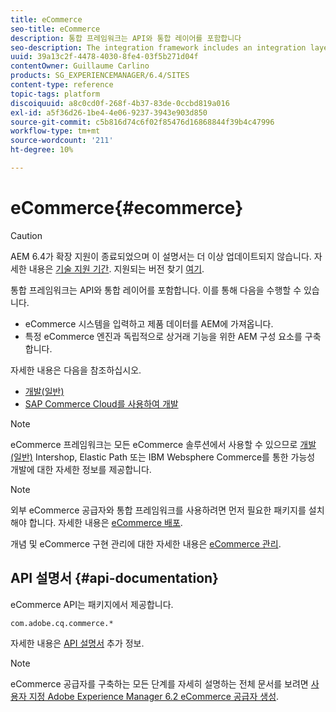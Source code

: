 ```yaml
---
title: eCommerce
seo-title: eCommerce
description: 통합 프레임워크는 API와 통합 레이어를 포함합니다
seo-description: The integration framework includes an integration layer with an API
uuid: 39a13c2f-4478-4030-8fe4-03f5b271d04f
contentOwner: Guillaume Carlino
products: SG_EXPERIENCEMANAGER/6.4/SITES
content-type: reference
topic-tags: platform
discoiquuid: a8c0cd0f-268f-4b37-83de-0ccbd819a016
exl-id: a5f36d26-1be4-4e06-9237-3943e903d850
source-git-commit: c5b816d74c6f02f85476d16868844f39b4c47996
workflow-type: tm+mt
source-wordcount: '211'
ht-degree: 10%

---
```


# eCommerce{#ecommerce}

>[!CAUTION]
>
>AEM 6.4가 확장 지원이 종료되었으며 이 설명서는 더 이상 업데이트되지 않습니다. 자세한 내용은 [기술 지원 기간](https://helpx.adobe.com/kr/support/programs/eol-matrix.html). 지원되는 버전 찾기 [여기](https://experienceleague.adobe.com/docs/).

통합 프레임워크는 API와 통합 레이어를 포함합니다. 이를 통해 다음을 수행할 수 있습니다.

* eCommerce 시스템을 입력하고 제품 데이터를 AEM에 가져옵니다.
* 특정 eCommerce 엔진과 독립적으로 상거래 기능을 위한 AEM 구성 요소를 구축합니다.

자세한 내용은 다음을 참조하십시오.

* [개발(일반)](/help/sites-developing/generic.md)
* [SAP Commerce Cloud를 사용하여 개발](/help/sites-developing/sap-commerce-cloud.md)

>[!NOTE]
>
>eCommerce 프레임워크는 모든 eCommerce 솔루션에서 사용할 수 있으므로 [개발(일반)](/help/sites-developing/generic.md) Intershop, Elastic Path 또는 IBM Websphere Commerce를 통한 가능성 개발에 대한 자세한 정보를 제공합니다.

>[!NOTE]
>
>외부 eCommerce 공급자와 통합 프레임워크를 사용하려면 먼저 필요한 패키지를 설치해야 합니다. 자세한 내용은 [eCommerce 배포](/help/sites-deploying/ecommerce.md).
>
>개념 및 eCommerce 구현 관리에 대한 자세한 내용은 [eCommerce 관리](/help/sites-administering/ecommerce.md).

## API 설명서 {#api-documentation}

eCommerce API는 패키지에서 제공합니다.

`com.adobe.cq.commerce.*`

자세한 내용은 [API 설명서](https://helpx.adobe.com/experience-manager/6-4/sites/developing/using/reference-materials/javadoc/index.html) 추가 정보.

>[!NOTE]
>
>eCommerce 공급자를 구축하는 모든 단계를 자세히 설명하는 전체 문서를 보려면 [사용자 지정 Adobe Experience Manager 6.2 eCommerce 공급자 생성](https://helpx.adobe.com/kr/experience-manager/using/ecommerce62.html).
